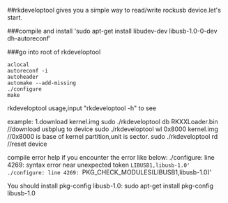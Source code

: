 ##rkdeveloptool gives you a simple way to read/write rockusb device.let's start.

###compile and install
	'sudo apt-get install libudev-dev libusb-1.0-0-dev dh-autoreconf'

###go into root of rkdeveloptool
```
aclocal
autoreconf -i
autoheader
automake --add-missing
./configure
make
```
rkdeveloptool usage,input "rkdeveloptool -h" to see

example:
1.download kernel.img
sudo ./rkdeveloptool db RKXXLoader.bin    //download usbplug to device
sudo ./rkdeveloptool wl 0x8000 kernel.img //0x8000 is base of kernel partition,unit is sector.
sudo ./rkdeveloptool rd                   //reset device

compile error help
if you encounter the error like below:
./configure: line 4269: syntax error near unexpected token `LIBUSB1,libusb-1.0'
./configure: line 4269: `PKG_CHECK_MODULES(LIBUSB1,libusb-1.0)'

You should install pkg-config libusb-1.0:
	sudo apt-get install pkg-config libusb-1.0 
